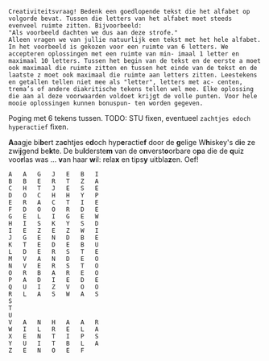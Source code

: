 ```
Creativiteitsvraag! Bedenk een goedlopende tekst die het alfabet op volgorde bevat. Tussen die letters van het alfabet moet steeds evenveel ruimte zitten. Bijvoorbeeld:
"Als voorbeeld dachten we dus aan deze strofe."
Alleen vragen we van jullie natuurlijk een tekst met het hele alfabet. In het voorbeeld is gekozen voor een ruimte van 6 letters. We accepteren oplossingen met een ruimte van min- imaal 1 letter en maximaal 10 letters. Tussen het begin van de tekst en de eerste a moet ook maximaal die ruimte zitten en tussen het einde van de tekst en de laatste z moet ook maximaal die ruimte aan letters zitten. Leestekens en getallen tellen niet mee als "letter", letters met ac- centen, trema’s of andere diakritische tekens tellen wel mee. Elke oplossing die aan al deze voorwaarden voldoet krijgt de volle punten. Voor hele mooie oplossingen kunnen bonuspun- ten worden gegeven.
```

Poging met 6 tekens tussen. TODO: STU fixen, eventueel `zachtjes edoch hyperactief` fixen.

**A**aagje bi**b**ert za**c**htjes e**d**och hyp**e**ractie**f** door de **g**elige W**h**iskey's d**i**e ze zwi**j**gend be**k**te.
De bu**l**derste**m** van de o**n**verst**o**orbare o**p**a die de **q**uiz voo**r**las was ... **v**an haar **w**il: rela**x** en tips**y** uitbla**z**en. Oef!

```
A	A	G	J	E	B	I
B	B	E	R	T	Z	A
C	H	T	J	E	S	E
D	O	C	H	H	Y	P
E	R	A	C	T	I	E
F	D	O	O	R	D	E
G	E	L	I	G	E	W
H	I	S	K	Y	S	D
I	E	Z	E	Z	W	I
J	G	E	N	D	B	E
K	T	E	D	E	B	U
L	D	E	R	S	T	E
M	V	A	N	D	E	O
N	V	E	R	S	T	O
O	R	B	A	R	E	O
P	A	D	I	E	D	E
Q	U	I	Z	V	O	O
R	L	A	S	W	A	S
S						
T						
U						
V	A	N	H	A	A	R
W	I	L	R	E	L	A
X	E	N	T	I	P	S
Y	U	I	T	B	L	A
Z	E	N	O	E	F	
```
